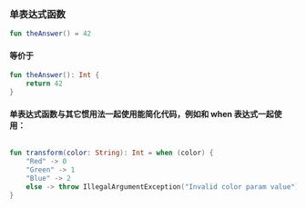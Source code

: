### 单表达式函数

```kotlin
fun theAnswer() = 42
```

#### 等价于

```kotlin
fun theAnswer(): Int {
    return 42
}
```

#### 单表达式函数与其它惯用法一起使用能简化代码，例如和 when 表达式一起使用：

```kotlin

fun transform(color: String): Int = when (color) {
    "Red" -> 0
    "Green" -> 1
    "Blue" -> 2
    else -> throw IllegalArgumentException("Invalid color param value")
}
```